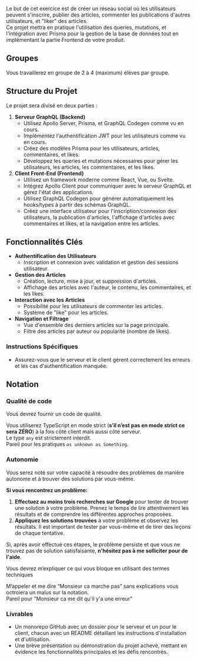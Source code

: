 Le but de cet exercice est de créer un réseau social où les utilisateurs peuvent s'inscrire, publier des articles, commenter les publications d'autres utilisateurs, et "liker" des articles.  
Ce projet mettra en pratique l'utilisation des queries, mutations, et l'intégration avec Prisma pour la gestion de la base de données tout en implémentant la partie Frontend de votre produit.

## Groupes

Vous travaillerez en groupe de 2 à 4 (maximum) élèves par groupe.

## Structure du Projet

Le projet sera divisé en deux parties :

1. **Serveur GraphQL (Backend)**
    - Utilisez Apollo Server, Prisma, et GraphQL Codegen comme vu en cours.
    - Implémentez l'authentification JWT pour les utilisateurs comme vu en cours.
    - Créez des modèles Prisma pour les utilisateurs, articles, commentaires, et likes.
    - Développez les queries et mutations nécessaires pour gérer les utilisateurs, les articles, les commentaires, et les likes.
2. **Client Front-End (Frontend)**
    - Utilisez un framework moderne comme React, Vue, ou Svelte.
    - Intégrez Apollo Client pour communiquer avec le serveur GraphQL et gérez l'état des applications.
    - Utilisez GraphQL Codegen pour générer automatiquement les hooks/types à partir des schémas GraphQL.
    - Créez une interface utilisateur pour l'inscription/connexion des utilisateurs, la publication d'articles, l'affichage d'articles avec commentaires et likes, et la navigation entre les articles.

## Fonctionnalités Clés

-   **Authentification des Utilisateurs**
    -   Inscription et connexion avec validation et gestion des sessions utilisateur.
-   **Gestion des Articles**
    -   Création, lecture, mise à jour, et suppression d'articles.
    -   Affichage des articles avec l'auteur, le contenu, les commentaires, et les likes.
-   **Interaction avec les Articles**
    -   Possibilité pour les utilisateurs de commenter les articles.
    -   Système de "like" pour les articles.
-   **Navigation et Filtrage**
    -   Vue d'ensemble des derniers articles sur la page principale.
    -   Filtre des articles par auteur ou popularité (nombre de likes).

### Instructions Spécifiques

-   Assurez-vous que le serveur et le client gèrent correctement les erreurs et les cas d'authentification manquée.

## Notation

### Qualité de code

Vous devrez fournir un code de qualité.

Vous utiliserez TypeScript en mode strict (**s’il n’est pas en mode strict ce sera ZÉRO**) à la fois côté client mais aussi côté serveur.  
Le type `any` est strictement interdit.  
Pareil pour les pratiques `as unknown as Something`.

### Autonomie

Vous serez noté sur votre capacité à résoudre des problèmes de manière autonome et à trouver des solutions par vous-même.

**Si vous rencontrez un problème:**

1. **Effectuez au moins trois recherches sur Google** pour tenter de trouver une solution à votre problème. Prenez le temps de lire attentivement les résultats et de comprendre les différentes approches proposées.
2. **Appliquez les solutions trouvées** à votre problème et observez les résultats. Il est important de tester par vous-même et de tirer des leçons de chaque tentative.

Si, après avoir effectué ces étapes, le problème persiste et que vous ne trouvez pas de solution satisfaisante, **n'hésitez pas à me solliciter pour de l'aide**.

Vous devrez m’expliquer ce qui vous bloque en utilisant des termes techniques

M’appeler et me dire “Monsieur ca marche pas” sans explications vous octroiera un malus sur la notation.  
Pareil pour "Monsieur ca me dit qu'il y'a une erreur"

### Livrables

-   Un monorepo GitHub avec un dossier pour le serveur et un pour le client, chacun avec un README détaillant les instructions d'installation et d'utilisation.
-   Une brève présentation ou démonstration du projet achevé, mettant en évidence les fonctionnalités principales et les défis rencontrés.
